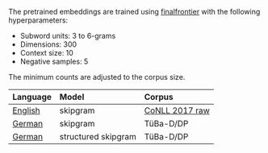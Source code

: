 The pretrained embeddings are trained using
[finalfrontier](https://github.com/finalfusion/finalfrontier) with the
following hyperparameters:

* Subword units: 3 to 6-grams
* Dimensions: 300
* Context size: 10
* Negative samples: 5

The minimum counts are adjusted to the corpus size.

| Language                                                                                                                      | Model               | Corpus                                                                            |
|:------------------------------------------------------------------------------------------------------------------------------|:--------------------|:----------------------------------------------------------------------------------|
| [English](http://www.sfs.uni-tuebingen.de/a3-public-data/finalfusion/english-skipgram-mincount-50-ctx-10-ns-5-dims-300.fifu) | skipgram            | [CoNLL 2017 raw](https://lindat.mff.cuni.cz/repository/xmlui/handle/11234/1-1989) |
| [German](http://www.sfs.uni-tuebingen.de/a3-public-data/finalfusion/german-skipgram-mincount-30-ctx-10-dims-300.fifu)         | skipgram            | TüBa-D/DP                                                                         |
| [German](http://www.sfs.uni-tuebingen.de/a3-public-data/finalfusion/german-structgram-mincount-30-ctx-10-dims-300.fifu)       | structured skipgram | TüBa-D/DP                                                                         |
